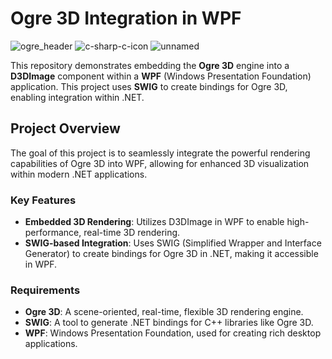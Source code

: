 # Ogre 3D Integration in WPF

![ogre_header](https://github.com/user-attachments/assets/1e0c5ac5-8985-4566-ad63-b081e13e9e31) ![c-sharp-c-icon](https://github.com/user-attachments/assets/3c9851a8-3c90-4dc5-b2ac-f767bb1e16c2) ![unnamed](https://github.com/user-attachments/assets/a264f3b6-8ea7-49a6-a7ae-294f652da615)



This repository demonstrates embedding the **Ogre 3D** engine into a **D3DImage** component within a **WPF** (Windows Presentation Foundation) application. This project uses **SWIG** to create bindings for Ogre 3D, enabling integration within .NET.

## Project Overview

The goal of this project is to seamlessly integrate the powerful rendering capabilities of Ogre 3D into WPF, allowing for enhanced 3D visualization within modern .NET applications.

### Key Features
- **Embedded 3D Rendering**: Utilizes D3DImage in WPF to enable high-performance, real-time 3D rendering.
- **SWIG-based Integration**: Uses SWIG (Simplified Wrapper and Interface Generator) to create bindings for Ogre 3D in .NET, making it accessible in WPF.

### Requirements
- **Ogre 3D**: A scene-oriented, real-time, flexible 3D rendering engine.
- **SWIG**: A tool to generate .NET bindings for C++ libraries like Ogre 3D.
- **WPF**: Windows Presentation Foundation, used for creating rich desktop applications.
